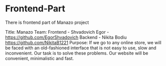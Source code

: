 # Frontend-Part
There is frontend part of Manazo project

Title: Manazo
Team: 
  Frontend - Shvadovich Egor - https://github.com/EgorShvadovich
  Backend - Nikita Bodiu https://github.com/NikitaB1221
Purpose: 
  If we go to any online store, we will be faced with an old-fashioned interface that is not easy to use, slow and inconvenient. 
  Our task is to solve these problems. Our website will be convenient, minimalistic and fast.
